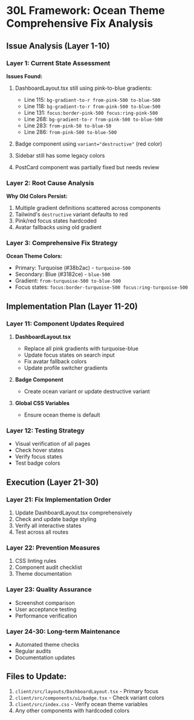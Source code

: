 # 30L Framework: Ocean Theme Comprehensive Fix Analysis

## Issue Analysis (Layer 1-10)

### Layer 1: Current State Assessment
**Issues Found:**
1. DashboardLayout.tsx still using pink-to-blue gradients:
   - Line 115: `bg-gradient-to-r from-pink-500 to-blue-500`
   - Line 118: `bg-gradient-to-r from-pink-500 to-blue-500`
   - Line 131: `focus:border-pink-500 focus:ring-pink-500`
   - Line 268: `bg-gradient-to-r from-pink-500 to-blue-500`
   - Line 283: `from-pink-50 to-blue-50`
   - Line 286: `from-pink-500 to-blue-500`

2. Badge component using `variant="destructive"` (red color)
3. Sidebar still has some legacy colors
4. PostCard component was partially fixed but needs review

### Layer 2: Root Cause Analysis
**Why Old Colors Persist:**
1. Multiple gradient definitions scattered across components
2. Tailwind's `destructive` variant defaults to red
3. Pink/red focus states hardcoded
4. Avatar fallbacks using old gradient

### Layer 3: Comprehensive Fix Strategy
**Ocean Theme Colors:**
- Primary: Turquoise (#38b2ac) - `turquoise-500`
- Secondary: Blue (#3182ce) - `blue-500`
- Gradient: `from-turquoise-500 to-blue-500`
- Focus states: `focus:border-turquoise-500 focus:ring-turquoise-500`

## Implementation Plan (Layer 11-20)

### Layer 11: Component Updates Required
1. **DashboardLayout.tsx**
   - Replace all pink gradients with turquoise-blue
   - Update focus states on search input
   - Fix avatar fallback colors
   - Update profile switcher gradients

2. **Badge Component**
   - Create ocean variant or update destructive variant

3. **Global CSS Variables**
   - Ensure ocean theme is default

### Layer 12: Testing Strategy
- Visual verification of all pages
- Check hover states
- Verify focus states
- Test badge colors

## Execution (Layer 21-30)

### Layer 21: Fix Implementation Order
1. Update DashboardLayout.tsx comprehensively
2. Check and update badge styling
3. Verify all interactive states
4. Test across all routes

### Layer 22: Prevention Measures
1. CSS linting rules
2. Component audit checklist
3. Theme documentation

### Layer 23: Quality Assurance
- Screenshot comparison
- User acceptance testing
- Performance verification

### Layer 24-30: Long-term Maintenance
- Automated theme checks
- Regular audits
- Documentation updates

## Files to Update:
1. `client/src/layouts/DashboardLayout.tsx` - Primary focus
2. `client/src/components/ui/badge.tsx` - Check variant colors
3. `client/src/index.css` - Verify ocean theme variables
4. Any other components with hardcoded colors